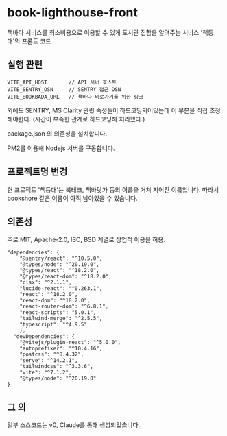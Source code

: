 # book-lighthouse-front
책바다 서비스를 최소비용으로 이용할 수 있게 도서관 집합을 알려주는 서비스 '책등대'의 프론트 코드

## 실행 관련
```
VITE_API_HOST       // API 서버 호스트
VITE_SENTRY_DSN     // SENTRY 접근 DSN
VITE_BOOKBADA_URL   // 책바다 바로가기를 위한 링크
```
외에도 SENTRY, MS Clarity 관련 속성들이 하드코딩되어있는데 이 부분을 직접 조정해야한다. (시간이 부족한 관계로 하드코딩해 처리했다.)

package.json 의 의존성을 설치합니다.

PM2를 이용해 Nodejs 서버를 구동합니다.

## 프로젝트명 변경
현 프로젝트 '책등대'는 북테크, 책바닷가 등의 이름을 거쳐 지어진 이름입니다. 
따라서 bookshore 같은 이름이 아직 남아있을 수 있습니다.

## 의존성
주로 MIT, Apache-2.0, ISC, BSD 계열로 상업적 이용을 허용.

```
"dependencies": {
    "@sentry/react": "^10.5.0",
    "@types/node": "^20.19.0",
    "@types/react": "^18.2.0",
    "@types/react-dom": "^18.2.0",
    "clsx": "^2.1.1",
    "lucide-react": "^0.263.1",
    "react": "^18.2.0",
    "react-dom": "^18.2.0",
    "react-router-dom": "^6.8.1",
    "react-scripts": "5.0.1",
    "tailwind-merge": "^2.5.5",
    "typescript": "^4.9.5"
    },
  "devDependencies": {
    "@vitejs/plugin-react": "^5.0.0",
    "autoprefixer": "^10.4.16",
    "postcss": "^8.4.32",
    "serve": "^14.2.1",
    "tailwindcss": "^3.3.6",
    "vite": "^7.1.2",
    "@types/node": "^20.19.0"
}
  ```

## 그 외
일부 소스코드는 v0, Claude를 통해 생성되었습니다.
